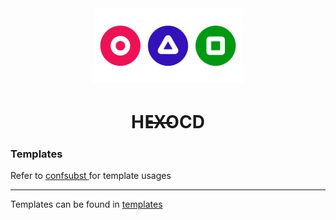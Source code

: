 <!-- generated with
     ░░░░░░░░░░░░░░░░░░░░░░░░░░░░░░░░░░░░░░░░░░░░░░░
     ░░█▀▄▀█ ▄▀█ █▀█ █▄▀ █░█ █▀█ ░ ░░█ █▀ █▀█ █▄░█░░
     ░░█░▀░█ █▀█ █▀▄ █░█ █▄█ █▀▀ ▄ █▄█ ▄█ █▄█ █░▀█░░
     ░░ github.com/metaory/markup.json ░░░░░░░░░░░░░ -->
<div
  align="center"
>
  <img
    src=".github/assets/icon.webp"
    height="120"
   />
  <h1>
    HE̶̶X̶̶OCD
  </h1>
</div>

<h3>
  Templates
</h3>
Refer to
<a
  href="https://github.com/metaory/confsubst"
>
  confsubst
</a>
for template usages
<hr />
Templates can be found in
<a
  href="https://github.com/metaory/hexocd-colorscheme/tree/master/templates"
>
  templates
</a>
